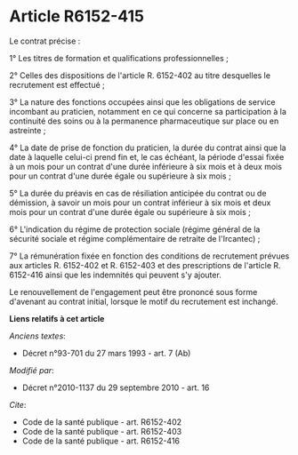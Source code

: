 # Article R6152-415

Le contrat précise : 

1° Les titres de formation et qualifications professionnelles ; 

2° Celles des dispositions de l'article R. 6152-402 au titre desquelles le recrutement est effectué ; 

3° La nature des fonctions occupées ainsi que les obligations de service incombant au praticien, notamment en ce qui concerne
sa participation à la continuité des soins ou à la permanence pharmaceutique sur place ou en astreinte ; 

4° La date de prise de fonction du praticien, la durée du contrat ainsi que la date à laquelle celui-ci prend fin et, le cas
échéant, la période d'essai fixée à un mois pour un contrat d'une durée inférieure à six mois et à deux mois pour un contrat
d'une durée égale ou supérieure à six mois ; 

5° La durée du préavis en cas de résiliation anticipée du contrat ou de démission, à savoir un mois pour un contrat inférieur
à six mois et deux mois pour un contrat d'une durée égale ou supérieure à six mois ; 

6° L'indication du régime de protection sociale (régime général de la sécurité sociale et régime complémentaire de retraite
de l'Ircantec) ; 

7° La rémunération fixée en fonction des conditions de recrutement prévues aux articles R. 6152-402 et R. 6152-403 et des
prescriptions de l'article R. 6152-416 ainsi que les indemnités qui peuvent s'y ajouter. 

Le renouvellement de l'engagement peut être prononcé sous forme d'avenant au contrat initial, lorsque le motif du recrutement
est inchangé.

**Liens relatifs à cet article**

_Anciens textes_:

  - Décret n°93-701 du 27 mars 1993 - art. 7 (Ab)

_Modifié par_:

  - Décret n°2010-1137 du 29 septembre 2010 - art. 16

_Cite_:

  - Code de la santé publique - art. R6152-402
  - Code de la santé publique - art. R6152-403
  - Code de la santé publique - art. R6152-416
